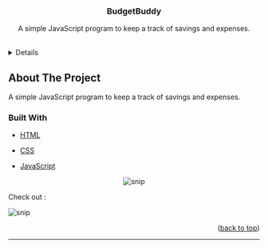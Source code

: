 
  
  
  

  
  
  

<h3  align="center">BudgetBuddy</h3>

  

<p  align="center">
A simple JavaScript program to keep a track of savings and expenses.
</p>

<br>

  
  
  
  
  

<details>



<ol>

<a  href="#about-the-project">About The Project</a>

<ul>



</ul>




<a  href="#getting-started">Getting Started</a>

<ul>

<li><a  href="#prerequisites">Prerequisites</a></li>

</ul>

</li>

<li><a  href="#features">Features</a></li>

<li><a  href="#contact">Contact</a></li>

</ol>

</details>

  
  
  
  

## About The Project


A simple JavaScript program to keep a track of savings and expenses.

  

### Built With

  

* [HTML](https://developer.mozilla.org/en-US/docs/Web/HTML)

* [CSS](https://developer.mozilla.org/en-US/docs/Web/CSS)

* [JavaScript](https://www.javascript.com/)



<div  align="center">

 <img src="D:\BudgetBuddy\snips/snip1.png" alt="snip" >

</div>

  Check out :

  <img src="D:\BudgetBuddy\snips\snip1.png" alt="snip" >
  


  
  
  




  
  
  
  
  
  


  

<p  align="right">(<a  href="#top">back to top</a>)</p>

<hr>
